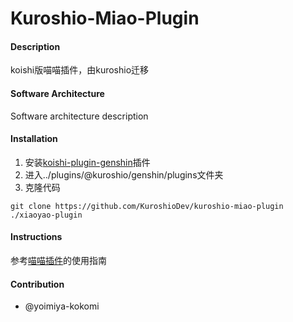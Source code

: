 # Kuroshio-Miao-Plugin

#### Description

koishi版喵喵插件，由kuroshio迁移

#### Software Architecture
Software architecture description

#### Installation

1.  安装[koishi-plugin-genshin](https://github.com/KuroshioDev/koishi-plugin-genshin)插件
2.  进入../plugins/@kuroshio/genshin/plugins文件夹
3.  克隆代码
```
git clone https://github.com/KuroshioDev/kuroshio-miao-plugin ./xiaoyao-plugin
```

#### Instructions

参考[喵喵插件](https://gitee.com/yoimiya-kokomi/miao-plugin)的使用指南

#### Contribution

- @yoimiya-kokomi
